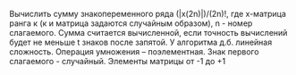 Вычислить сумму знакопеременного ряда (|х(2n)|)/(2n)!, где х-матрица ранга к (к и матрица задаются случайным образом), n - номер слагаемого. Сумма считается вычисленной, если точность вычислений будет не меньше t знаков после запятой. У алгоритма д.б. линейная сложность. Операция умножения – поэлементная. Знак первого слагаемого - случайный.
Элементы матрицы от -1 до +1

